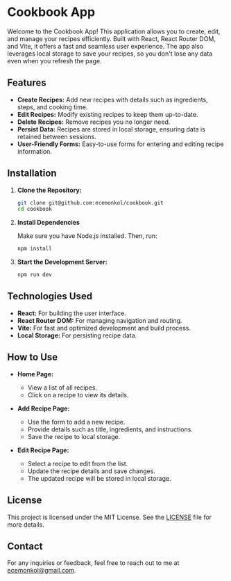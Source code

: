 # Cookbook App

Welcome to the Cookbook App! This application allows you to create, edit, and manage your recipes efficiently. Built with React, React Router DOM, and Vite, it offers a fast and seamless user experience. The app also leverages local storage to save your recipes, so you don't lose any data even when you refresh the page.

## Features

- **Create Recipes:** Add new recipes with details such as ingredients, steps, and cooking time.
- **Edit Recipes:** Modify existing recipes to keep them up-to-date.
- **Delete Recipes:** Remove recipes you no longer need.
- **Persist Data:** Recipes are stored in local storage, ensuring data is retained between sessions.
- **User-Friendly Forms:** Easy-to-use forms for entering and editing recipe information.

## Installation

1. **Clone the Repository:**

   ```sh
   git clone git@github.com:ecemonkol/cookbook.git
   cd cookbook

   ```

2. **Install Dependencies**

   Make sure you have Node.js installed. Then, run:

   ```sh
   npm install

   ```

3. **Start the Development Server:**

   ```sh
   npm run dev
   ```

## Technologies Used

- **React:** For building the user interface.
- **React Router DOM:** For managing navigation and routing.
- **Vite:** For fast and optimized development and build process.
- **Local Storage:** For persisting recipe data.

## How to Use

- **Home Page:**

  - View a list of all recipes.
  - Click on a recipe to view its details.

- **Add Recipe Page:**

  - Use the form to add a new recipe.
  - Provide details such as title, ingredients, and instructions.
  - Save the recipe to local storage.

- **Edit Recipe Page:**
  - Select a recipe to edit from the list.
  - Update the recipe details and save changes.
  - The updated recipe will be stored in local storage.

## License

This project is licensed under the MIT License. See the [LICENSE](LICENSE) file for more details.

## Contact

For any inquiries or feedback, feel free to reach out to me at ecemonkol@gmail.com.
